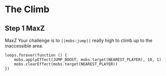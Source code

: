 
# The Climb

## Step 1 MaxZ
MaxZ Your challenge is to ``||mobs:jump||`` really high to climb up to the inaccessible area. 


```ghost
loops.forever(function () {
    mobs.applyEffect(JUMP_BOOST, mobs.target(NEAREST_PLAYER), 10, 1)
    mobs.clearEffect(mobs.target(NEAREST_PLAYER))
})
```
